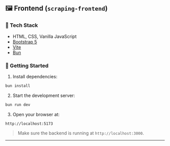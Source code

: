 ## 🖼️ Frontend (`scraping-frontend`)

### 🧰 Tech Stack

- HTML, CSS, Vanilla JavaScript
- [Bootstrap 5](https://getbootstrap.com/)
- [Vite](https://vitejs.dev/)
- [Bun](https://bun.sh)

### 🚀 Getting Started

1. Install dependencies:

```bash
bun install
```

2. Start the development server:

```bash
bun run dev
```

3. Open your browser at:

```
http://localhost:5173
```

> Make sure the backend is running at `http://localhost:3000`.

---
